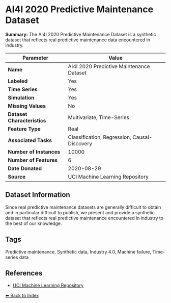 # AI4I 2020 Predictive Maintenance Dataset

**Summary:** The AI4I 2020 Predictive Maintenance Dataset is a synthetic dataset that reflects real predictive maintenance data encountered in industry.

| Parameter | Value |
| --- | --- |
| **Name** | AI4I 2020 Predictive Maintenance Dataset |
| **Labeled** | Yes |
| **Time Series** | Yes |
| **Simulation** | Yes |
| **Missing Values** | No |
| **Dataset Characteristics** | Multivariate, Time-Series |
| **Feature Type** | Real |
| **Associated Tasks** | Classification, Regression, Causal-Discovery |
| **Number of Instances** | 10000 |
| **Number of Features** | 6 |
| **Date Donated** | 2020-08-29 |
| **Source** | UCI Machine Learning Repository |

## Dataset Information

Since real predictive maintenance datasets are generally difficult to obtain and in particular difficult to publish, we present and provide a synthetic dataset that reflects real predictive maintenance encountered in industry to the best of our knowledge.

## Tags

Predictive maintenance, Synthetic data, Industry 4.0, Machine failure, Time-series data

## References

- [UCI Machine Learning Repository](https://archive.ics.uci.edu/ml/datasets/AI4I+2020+Predictive+Maintenance+Dataset)

[⬅️ Back to Index](../README.md)
